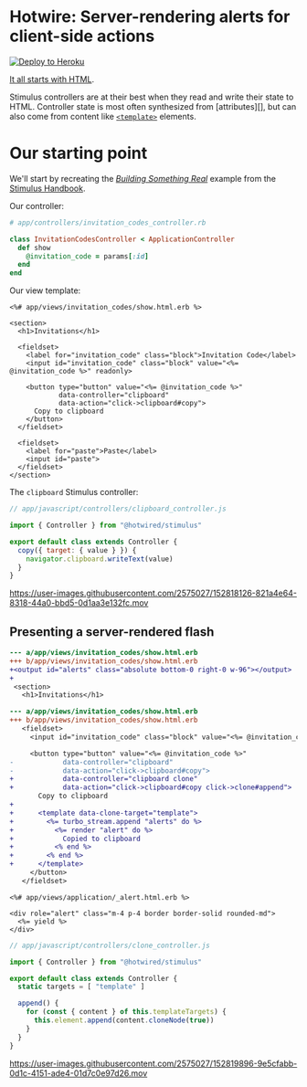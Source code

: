 # Hotwire: Server-rendering alerts for client-side actions

[![Deploy to Heroku](https://www.herokucdn.com/deploy/button.png)][heroku-deploy-app]

[heroku-deploy-app]: https://heroku.com/deploy?template=https://github.com/thoughtbot/hotwire-example-template/tree/hotwire-example-flash-message-button

[It all starts with HTML][].

Stimulus controllers are at their best when they read and write their state to
HTML. Controller state is most often synthesized from [attributes][], but can
also come from content like [`<template>`][template] elements.

[It All Starts With HTML]: https://stimulus.hotwired.dev/handbook/hello-stimulus#it-all-starts-with-html
[HTML attributes]: https://developer.mozilla.org/en-US/docs/Web/HTML/Attributes
[template]: https://developer.mozilla.org/en-US/docs/Web/HTML/Element/template

# Our starting point

We'll start by recreating the [_Building Something Real_][] example from the
[Stimulus Handbook][].

[_Building Something Real_]: https://stimulus.hotwired.dev/handbook/building-something-real
[Stimulus Handbook]: https://stimulus.hotwired.dev/handbook/introduction
[readonly]: https://developer.mozilla.org/en-US/docs/Web/HTML/Attributes/readonly

Our controller:

```ruby
# app/controllers/invitation_codes_controller.rb

class InvitationCodesController < ApplicationController
  def show
    @invitation_code = params[:id]
  end
end
```

Our view template:

```erb
<%# app/views/invitation_codes/show.html.erb %>

<section>
  <h1>Invitations</h1>

  <fieldset>
    <label for="invitation_code" class="block">Invitation Code</label>
    <input id="invitation_code" class="block" value="<%= @invitation_code %>" readonly>

    <button type="button" value="<%= @invitation_code %>"
            data-controller="clipboard"
            data-action="click->clipboard#copy">
      Copy to clipboard
    </button>
  </fieldset>

  <fieldset>
    <label for="paste">Paste</label>
    <input id="paste">
  </fieldset>
</section>
```

The `clipboard` Stimulus controller:

```javascript
// app/javascript/controllers/clipboard_controller.js

import { Controller } from "@hotwired/stimulus"

export default class extends Controller {
  copy({ target: { value } }) {
    navigator.clipboard.writeText(value)
  }
}
```

https://user-images.githubusercontent.com/2575027/152818126-821a4e64-8318-44a0-bbd5-0d1aa3e132fc.mov

## Presenting a server-rendered flash

```diff
--- a/app/views/invitation_codes/show.html.erb
+++ b/app/views/invitation_codes/show.html.erb
+<output id="alerts" class="absolute bottom-0 right-0 w-96"></output>
+
 <section>
   <h1>Invitations</h1>
```

```diff
--- a/app/views/invitation_codes/show.html.erb
+++ b/app/views/invitation_codes/show.html.erb
   <fieldset>
     <input id="invitation_code" class="block" value="<%= @invitation_code %>" readonly>

     <button type="button" value="<%= @invitation_code %>"
-            data-controller="clipboard"
-            data-action="click->clipboard#copy">
+            data-controller="clipboard clone"
+            data-action="click->clipboard#copy click->clone#append">
       Copy to clipboard
+
+      <template data-clone-target="template">
+        <%= turbo_stream.append "alerts" do %>
+          <%= render "alert" do %>
+            Copied to clipboard
+          <% end %>
+        <% end %>
+      </template>
     </button>
   </fieldset>
```

```erb
<%# app/views/application/_alert.html.erb %>

<div role="alert" class="m-4 p-4 border border-solid rounded-md">
  <%= yield %>
</div>
```

```javascript
// app/javascript/controllers/clone_controller.js

import { Controller } from "@hotwired/stimulus"

export default class extends Controller {
  static targets = [ "template" ]

  append() {
    for (const { content } of this.templateTargets) {
      this.element.append(content.cloneNode(true))
    }
  }
}
```

https://user-images.githubusercontent.com/2575027/152819896-9e5cfabb-0d1c-4151-ade4-01d7c0e97d26.mov
